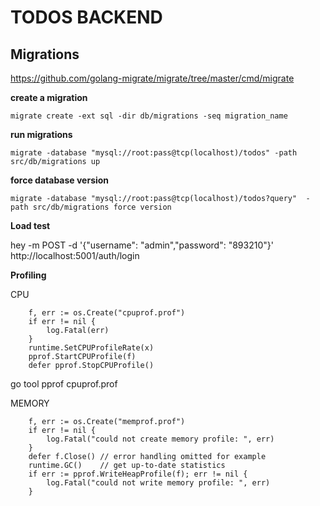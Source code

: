 # TODOS BACKEND

## Migrations

https://github.com/golang-migrate/migrate/tree/master/cmd/migrate

**create a migration**
```
migrate create -ext sql -dir db/migrations -seq migration_name
```

**run migrations**
```
migrate -database "mysql://root:pass@tcp(localhost)/todos" -path src/db/migrations up 
```


**force database version**
```
migrate -database "mysql://root:pass@tcp(localhost)/todos?query"  -path src/db/migrations force version
```

**Load test**

hey -m POST -d '{"username": "admin","password": "893210"}'  http://localhost:5001/auth/login


**Profiling**

CPU
```
	f, err := os.Create("cpuprof.prof")
	if err != nil {
		log.Fatal(err)
	}
	runtime.SetCPUProfileRate(x)
	pprof.StartCPUProfile(f)
	defer pprof.StopCPUProfile()
```

go tool pprof cpuprof.prof

MEMORY
```
	f, err := os.Create("memprof.prof")
	if err != nil {
		log.Fatal("could not create memory profile: ", err)
	}
	defer f.Close() // error handling omitted for example
	runtime.GC()    // get up-to-date statistics
	if err := pprof.WriteHeapProfile(f); err != nil {
		log.Fatal("could not write memory profile: ", err)
	}
```